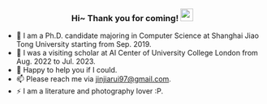 <!--
**Jinjiarui/Jinjiarui** is a ✨ _special_ ✨ repository because its `README.md` (this file) appears on your GitHub profile.
### Hi there 👋
Here are some ideas to get you started:

- 🔭 I’m currently working on ...
- 🌱 I’m currently learning ...
- 👯 I’m looking to collaborate on ...
- 🤔 I’m looking for help with ...
- 💬 Ask me about ...
- 📫 How to reach me: ...
- 😄 Pronouns: ...
- ⚡ Fun fact: ...

<img src="https://media.giphy.com/media/hvRJCLFzcasrR4ia7z/giphy.gif" width="25px">
-->

<h3 align="center">
    Hi~ Thank you for coming!
    <img src="https://c.tenor.com/StmGV2_YmjEAAAAi/winking-face-joypixels.gif" width="25px">
</h3>

- 🔭 I am a Ph.D. candidate majoring in Computer Science at Shanghai Jiao Tong University starting from Sep. 2019.
- 🌱 I was a visiting scholar at AI Center of University College London from Aug. 2022 to Jul. 2023.
- 💬 Happy to help you if I could.
- 📫 Please reach me via jinjiarui97@gmail.com.
- ⚡ I am a literature and photography lover :P.
